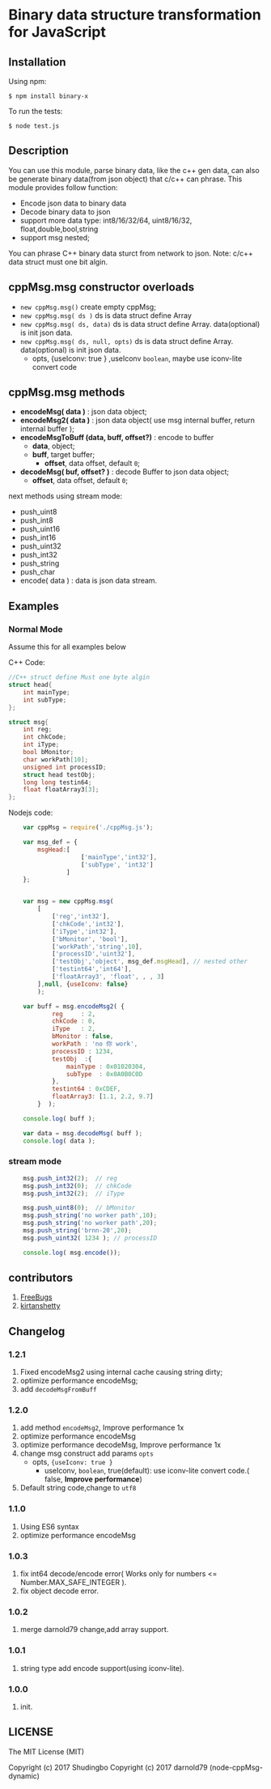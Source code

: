 # Binary data structure transformation for JavaScript

## Installation

Using npm:

    $ npm install binary-x

To run the tests:

    $ node test.js

## Description
You can use this module, parse binary data, like the c++ gen data, can also be generate binary data(from json object) that c/c++ can phrase.
This module provides follow function:
  - Encode json data to binary data
  - Decode binary data to json
  - support more data type: int8/16/32/64, uint8/16/32, float,double,bool,string
  - support msg nested;
  
  You can phrase C++ binary data sturct from network to json.
  Note: c/c++ data struct must one bit algin.  

## cppMsg.msg constructor overloads
- `new cppMsg.msg()` create empty cppMsg;
- `new cppMsg.msg( ds )` ds is data struct define Array
- `new cppMsg.msg( ds, data)` ds is data struct define Array. data(optional) is init json data.
- `new cppMsg.msg( ds, null, opts)` ds is data struct define Array. data(optional) is init json data. 
  * opts, {useIconv: true } ,useIconv `boolean`,  maybe use iconv-lite convert code

## cppMsg.msg methods
- **encodeMsg( data )** : json data object;
- **encodeMsg2( data )** : json data object( use msg internal buffer, return internal buffer );
- **encodeMsgToBuff (data, buff, offset?)** : encode to buffer 
  * **data**, object;
  * **buff**, target buffer;
	* **offset**, data offset, default `0`;
- **decodeMsg( buf, offset? )**  : decode Buffer to json data object; 
  * **offset**, data offset, default `0`;

next methods using stream mode:
- push_uint8
- push_int8
- push_uint16
- push_int16
- push_uint32
- push_int32
- push_string
- push_char
- encode( data ) : data is json data stream.

## Examples

### Normal Mode
Assume this for all examples below

C++ Code:
```c++
//C++ struct define Must one byte algin
struct head{
	int mainType;
    int subType;
};

struct msg{
	int reg;
    int chkCode;
    int iType;
    bool bMonitor;
    char workPath[10];
    unsigned int processID;
    struct head testObj;
    long long testin64;
	float floatArray3[3];
};
```
Nodejs code:
```js
	var cppMsg = require('./cppMsg.js');

	var msg_def = {
		msgHead:[
					['mainType','int32'],
					['subType', 'int32']
				]
	};


	var msg = new cppMsg.msg(
		[
			['reg','int32'],
			['chkCode','int32'],
			['iType','int32'],
			['bMonitor', 'bool'],
			['workPath','string',10],
			['processID','uint32'],
			['testObj','object', msg_def.msgHead], // nested other
			['testint64','int64'],
			['floatArray3', 'float', , , 3]
		],null, {useIconv: false}
		);

	var buff = msg.encodeMsg2( {
			reg     : 2,
			chkCode : 0,
			iType   : 2,
			bMonitor : false,
			workPath : 'no 你 work',
			processID : 1234,
			testObj  :{
				mainType : 0x01020304,
				subType  : 0x0A0B0C0D
			},
			testint64 : 0xCDEF,
			floatArray3: [1.1, 2.2, 9.7]
		}  );

	console.log( buff );

	var data = msg.decodeMsg( buff );
	console.log( data );
```

### stream mode
```js
	msg.push_int32(2);  // reg
	msg.push_int32(0);  // chkCode
	msg.push_int32(2);  // iType

	msg.push_uint8(0);  // bMonitor
	msg.push_string('no worker path',10);
	msg.push_string('no worker path',20);
	msg.push_string('brnn-20',20);
	msg.push_uint32( 1234 ); // processID

	console.log( msg.encode());
```

## contributors
 1. [FreeBugs](https://github.com/FreeBugs)
 1. [kirtanshetty](https://github.com/kirtanshetty) 

## Changelog
### 1.2.1
 1. Fixed encodeMsg2 using internal cache causing string dirty;
 1. optimize performance encodeMsg;
 1. add `decodeMsgFromBuff`

### 1.2.0
 1. add method `encodeMsg2`, Improve performance 1x
 1. optimize performance encodeMsg
 1. optimize performance decodeMsg, Improve performance 1x
 1. change msg construct add params `opts`
	* opts, `{useIconv: true }`
		* useIconv, `boolean`, true(default): use iconv-lite convert code.( false, __Improve performance__)
 1. Default string code,change to `utf8`

### 1.1.0
 1. Using ES6 syntax
 2. optimize performance encodeMsg

### 1.0.3
 1. fix int64 decode/encode error( Works only for numbers <= Number.MAX_SAFE_INTEGER ).
 2. fix object decode error.
### 1.0.2
 1. merge darnold79 change,add array support.

### 1.0.1
 1. string type add encode support(using iconv-lite). 

### 1.0.0
 1. init.
   
   
## LICENSE

The MIT License (MIT)

Copyright (c) 2017 Shudingbo
Copyright (c) 2017 darnold79 (node-cppMsg-dynamic)
